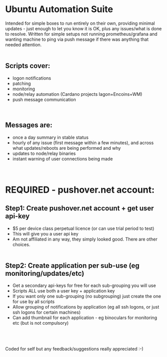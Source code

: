 # Ubuntu Automation Suite<br>
Intended for simple boxes to run entirely on their own, providing minimal updates - just enough to let you know it is OK, plus any issues/what is done to resolve.  Written for simple setups not running prometheus/grafana and wanting machine to ping via push message if there was anything that needed attention.<br>
<br>
## Scripts cover:<br>
* logon notifications<br>
* patching<br>
* monitoring<br>
* node/relay automation (Cardano projects Iagon+Encoins+WM)<br>
* push message communication<br>
<br>

## Messages are:<br>
* once a day summary in stable status<br>
* hourly of any issue (first message within a few minutes), and across what updates/reboots are being performed and why<br>
* updates to node/relay binaries<br>
* instant warning of user connections being made<br>
<br><br>
# REQUIRED - pushover.net account:<br>
## Step1:  Create pushover.net account +  get user api-key<br>
* $5 per device class perpetual licence (or can use trial period to test)<br>
* This will give you a user api key<br>
* Am not affiliated in any way, they simply looked good.  There are other choices.<br><br>
## Step2:  Create application per sub-use (eg monitoring/updates/etc)<br>
* Get a secondary api-keys for free for each sub-grouping you will use<br>
* Scripts ALL use both a user key + application key<br>
* If you want only one sub-grouping (no subgrouping) just create the one for use by all scripts<br>
* Allow grouping of notifications by application (eg all ssh logons, or just ssh logons for certain machines)<br>
* Can add thumbnail for each application - eg binoculars for monitoring etc (but is not compulsory)<br>
<br>
<br>
<br>
Coded for self but any feedback/suggestions really appreciated :-)
